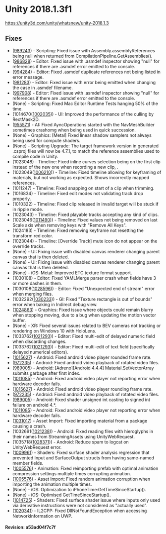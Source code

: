 # Unity 2018.1.3f1

https://unity3d.com/unity/whatsnew/unity-2018.1.3

## Fixes



*   ([989243](https://issuetracker.unity3d.com/product/unity/issues/guid/989243/)) - Scripting: Fixed issue with Assembly.assemblyReferences being null when returned from CompilationPipeline.GetAssemblies().
*   ([986828](https://issuetracker.unity3d.com/product/unity/issues/guid/986828/)) - Editor: Fixed issue with .asmdef inspector showing "null" for references if there are .asmdef error emitted to the console.
*   ([994284](https://issuetracker.unity3d.com/product/unity/issues/guid/994284/)) - Editor: Fixed .asmdef duplicate references not being listed in error message.
*   ([981283](https://issuetracker.unity3d.com/product/unity/issues/guid/981283/)) - Editor: Fixed issue with error being emitted when changing the case in .asmdef filename.
*   ([997908](https://issuetracker.unity3d.com/product/unity/issues/guid/997908/)) - Editor: Fixed issue with .asmdef inspector showing "null" for references if there are .asmdef error emitted to the console.
*   (None) - Scripting: Fixed Mac Editor Runtime Tests hanging 50% of the time.
*   (1014670([1002035](https://issuetracker.unity3d.com/product/unity/issues/guid/1002035/))) - UI: Improved the performance of the culling by RectMask2D.
*   ([955571](https://issuetracker.unity3d.com/product/unity/issues/guid/955571/)) - AI: Fixed AyncOperations started with the NavMeshBuilder sometimes crashomg when being used in quick succession.
*   (None) - Graphics: \[Metal\] Fixed linear shadow samplers not always being used for compute shaders.
*   (None) - Scripting Upgrade: The target framework version in generated .csproj files will now be 4.7.1, to match the reference assemblies used to compile code in Unity.
*   (1023048) - Timeline: Fixed inline curves selection being on the first clip instead of the new one when recording a new clip, .
*   (1023049([1006210](https://issuetracker.unity3d.com/product/unity/issues/guid/1006210/))) - Timeline: Fixed timeline allowing for keyframing of materials, but not working as expected. Shows incorrectly mapped references.
*   (1011247) - Timeline: Fixed snapping on start of a clip when trimming.
*   (1016834) - Timeline: Fixed edit modes not validating track drop properly.
*   (1010322) - Timeline: Fixed clip released in invalid target will be stuck if in ripple mode.
*   (1023043) - Timeline: Fixed playable tracks accepting any kind of clips.
*   (1023046([1011490](https://issuetracker.unity3d.com/product/unity/issues/guid/1011490/))) - Timeline: Fixed values not being removed on last Scale axis when removing keys with "Remove All Keys".
*   (1024183) - Timeline: Fixed removing keyframe not resetting the transform red color.
*   (1023044) - Timeline: \[Override Track\] mute icon do not appear on the override tracks.
*   (None) - UI: Fixing issue with disabled canvas renderer changing parent canvas that is then deleted.
*   (None) - UI: Fixing issue with disabled canvas renderer changing parent canvas that is then deleted.
*   (None) - iOS: Metal: Improved ETC texture format support.
*   (1030108) - Editor: Fixed YAMLMerge parser crash when fields have 3 or more dashes in them.
*   (1030108([1028596](https://issuetracker.unity3d.com/product/unity/issues/guid/1028596/))) - Editor: Fixed "Unexpected end of stream" error when merging files.
*   (1032292([1030233](https://issuetracker.unity3d.com/product/unity/issues/guid/1030233/))) - GI: Fixed "Texture rectangle is out of bounds" error when baking in Indirect debug view.
*   ([1024863](https://issuetracker.unity3d.com/product/unity/issues/guid/1024863/)) - Graphics: Fixed issue where objects could remain blurry when stopping moving, due to a bug when updating the motion vector buffer.
*   (None) - XR: Fixed several issues related to BEV cameras not tracking or rendering on Windows 10 with HoloLens.
*   (1033762([1021293](https://issuetracker.unity3d.com/product/unity/issues/guid/1021293/))) - Editor: Fixed multi-edit of delayed numeric field when discarding changes.
*   (1033762([1021293](https://issuetracker.unity3d.com/product/unity/issues/guid/1021293/))) - Editor: Fixed multi-edit of text field (specifically delayed numerical editors).
*   ([1015627](https://issuetracker.unity3d.com/product/unity/issues/guid/1015627/)) - Android: Fixed android video player rounded frame rate.
*   ([972235](https://issuetracker.unity3d.com/product/unity/issues/guid/972235/)) - Android: Fixed android video playback of rotated video files.
*   ([989005](https://issuetracker.unity3d.com/product/unity/issues/guid/989005/)) - Android: \[Adreno\]\[Android 4.4.4\] Material.SetVectorArray submits garbage after first index.
*   ([1011085](https://issuetracker.unity3d.com/product/unity/issues/guid/1011085/)) - Android: Fixed android video player not reporting error when hardware decoder fails.
*   ([1015627](https://issuetracker.unity3d.com/product/unity/issues/guid/1015627/)) - Android: Fixed android video player rounding frame rate.
*   ([972235](https://issuetracker.unity3d.com/product/unity/issues/guid/972235/)) - Android: Fixed android video playback of rotated video files.
*   ([989005](https://issuetracker.unity3d.com/product/unity/issues/guid/989005/)) - Android: Fixed shader unsigned int casting to signed int failure on android 4.\*.
*   ([1011085](https://issuetracker.unity3d.com/product/unity/issues/guid/1011085/)) - Android: Fixed android video player not reporting error when hardware decoder fails.
*   ([1031017](https://issuetracker.unity3d.com/product/unity/issues/guid/1031017/)) - Asset Import: Fixed importing material from a package causing a crash.
*   (1032691([1021238](https://issuetracker.unity3d.com/product/unity/issues/guid/1021238/))) - Android: Fixed reading files with hieroglyphs in their names from StreamingAssets using UnityWebRequest.
*   (1035718([1028371](https://issuetracker.unity3d.com/product/unity/issues/guid/1028371/))) - Android: Reduce spam to logcat on UnityWebRequest error.
*   ([1009961](https://issuetracker.unity3d.com/product/unity/issues/guid/1009961/)) - Shaders: Fixed surface shader analysis regression that prevented Input and SurfaceOutput structs from having same-named member fields.
*   ([1005576](https://issuetracker.unity3d.com/product/unity/issues/guid/1005576/)) - Animation: Fixed reimporting prefab with optimal animation compression settings multiple times corrupting animation.
*   ([1005576](https://issuetracker.unity3d.com/product/unity/issues/guid/1005576/)) - Asset Import: Fixed random animation corruption when importing the animation multiple times.
*   (None) - iOS: Optimization to iPhoneTime:GetTimeSinceStartup().
*   (None) - iOS: Optimised GetTimeSinceStartup().
*   ([1014725](https://issuetracker.unity3d.com/product/unity/issues/guid/1014725/)) - Shaders: Fixed surface shader issue where inputs only used via derivative instructions were not considered as "actually used".
*   ([1020341](https://issuetracker.unity3d.com/product/unity/issues/guid/1020341/)) - IL2CPP: Fixed DllNotFoundException when accessing NetworkInformation on UWP.

#### Revision: a53ad04f7c7f